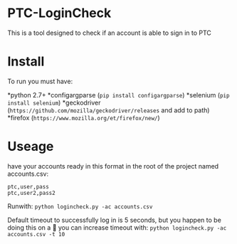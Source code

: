 # PTC-LoginCheck

This is a tool designed to check if an account is able to sign in to PTC

# Install

To run you must have:

*python 2.7+
*configargparse (`pip install configargparse`)
*selenium (`pip install selenium`)
*geckodriver (`https://github.com/mozilla/geckodriver/releases` and add to
path)
*firefox (`https://www.mozilla.org/et/firefox/new/`)
# Useage

have your accounts ready in this format in the root of the project named
accounts.csv:
```
ptc,user,pass
ptc,user2,pass2
```
Runwith:
`python logincheck.py -ac accounts.csv`

Default timeout to successfully log in is 5 seconds, but you happen to be doing
 this on a :potato: you can increase timeout with:
`python logincheck.py -ac accounts.csv -t 10`
